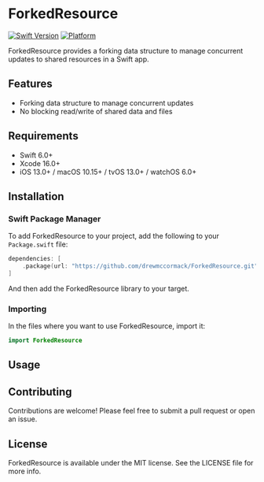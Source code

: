 # ForkedResource

[![Swift Version](https://img.shields.io/badge/swift-5.7-orange.svg)](https://swift.org/download/)
[![Platform](https://img.shields.io/badge/platforms-macOS%20|%20iOS%20|%20tvOS%20|%20watchOS%20|%20Linux-lightgrey.svg)](https://swift.org/platform-support/)

ForkedResource provides a forking data structure to manage concurrent updates to shared resources in a Swift app. 

## Features

- Forking data structure to manage concurrent updates
- No blocking read/write of shared data and files

## Requirements

- Swift 6.0+
- Xcode 16.0+
- iOS 13.0+ / macOS 10.15+ / tvOS 13.0+ / watchOS 6.0+

## Installation

### Swift Package Manager

To add ForkedResource to your project, add the following to your `Package.swift` file:

```swift
dependencies: [
    .package(url: "https://github.com/drewmccormack/ForkedResource.git", from: "0.1.0")
]
```

And then add the ForkedResource library to your target.

### Importing

In the files where you want to use ForkedResource, import it:

```swift
import ForkedResource
```

## Usage


## Contributing

Contributions are welcome! Please feel free to submit a pull request or open an issue.

## License

ForkedResource is available under the MIT license. See the LICENSE file for more info.
